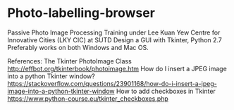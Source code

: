 # Photo-labelling-browser

Passive Photo Image Processing Training under Lee Kuan Yew Centre for Innovative Cities (LKY CIC) at SUTD
Design a GUI with Tkinter, Python 2.7
Preferably works on both Windows and Mac OS.

References: The Tkinter PhotoImage Class http://effbot.org/tkinterbook/photoimage.htm
How do I insert a JPEG image into a python Tkinter window? https://stackoverflow.com/questions/23901168/how-do-i-insert-a-jpeg-image-into-a-python-tkinter-window
How to add checkboxes in Tkinter https://www.python-course.eu/tkinter_checkboxes.php
